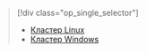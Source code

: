 > [!div class="op_single_selector"]
> * [Кластер Linux](../articles/hdinsight/hdinsight-hadoop-run-samples-linux.md)
> * [Кластер Windows](../articles/hdinsight/hdinsight-run-samples.md)
> 
> 



<!--HONumber=Nov16_HO3-->


